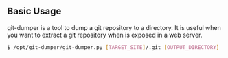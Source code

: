 ## Basic Usage
git-dumper is a tool to dump a git repository to a directory. It is useful when you want to extract a git repository when is exposed in a web server.

```bash
$ /opt/git-dumper/git-dumper.py [TARGET_SITE]/.git [OUTPUT_DIRECTORY]
```

